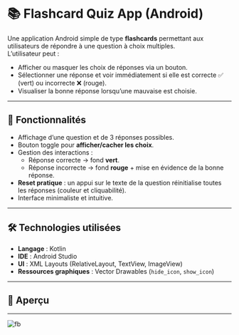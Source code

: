 # 📚 Flashcard Quiz App (Android)

Une application Android simple de type **flashcards** permettant aux utilisateurs de répondre à une question à choix multiples.  
L’utilisateur peut :  
- Afficher ou masquer les choix de réponses via un bouton.  
- Sélectionner une réponse et voir immédiatement si elle est correcte ✅ (vert) ou incorrecte ❌ (rouge).  
- Visualiser la bonne réponse lorsqu’une mauvaise est choisie.  

---

## 🚀 Fonctionnalités
- Affichage d’une question et de 3 réponses possibles.  
- Bouton toggle pour **afficher/cacher les choix**.  
- Gestion des interactions :  
  - Réponse correcte → fond **vert**.  
  - Réponse incorrecte → fond **rouge** + mise en évidence de la bonne réponse.  
- **Reset pratique** : un appui sur le texte de la question réinitialise toutes les réponses (couleur et cliquabilité).  
- Interface minimaliste et intuitive. 

---

## 🛠️ Technologies utilisées
- **Langage** : Kotlin  
- **IDE** : Android Studio  
- **UI** : XML Layouts (RelativeLayout, TextView, ImageView)  
- **Ressources graphiques** : Vector Drawables (`hide_icon`, `show_icon`)  

---

## 📸 Aperçu  
---
![fb](https://github.com/user-attachments/assets/26840fbb-45ad-413e-b09d-dffe18a0f13b)

